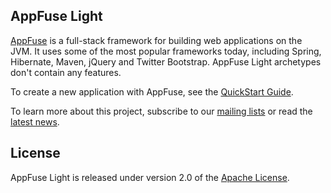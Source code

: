 ## AppFuse Light
[AppFuse][] is a full-stack framework for building web applications on the JVM. It uses some of the most popular frameworks today, including Spring, Hibernate, Maven, jQuery and Twitter Bootstrap. AppFuse Light archetypes don't contain any features.

To create a new application with AppFuse, see the [QuickStart Guide][].

To learn more about this project, subscribe to our [mailing lists][] or read the [latest news][].

## License
AppFuse Light is released under version 2.0 of the [Apache License][].

[AppFuse]: http://appfuse.org
[Apache License]: http://www.apache.org/licenses/LICENSE-2.0
[latest news]: http://appfuse.org/display/APF/News
[mailing lists]: http://appfuse.org/display/APF/Mailing+Lists
[QuickStart Guide]: http://appfuse.org/display/APF/AppFuse+QuickStart